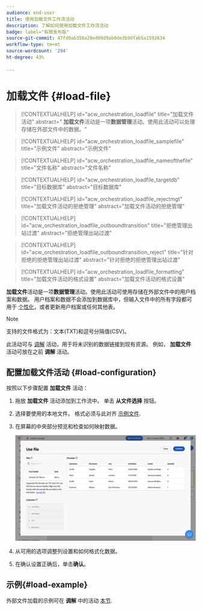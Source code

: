 ```yaml
---
audience: end-user
title: 使用加载文件工作流活动
description: 了解如何使用加载文件工作流活动
badge: label="有限发布版"
source-git-commit: 47fd0ab358a28ed09d9ab0de3b9dfab5a1592634
workflow-type: tm+mt
source-wordcount: '294'
ht-degree: 43%

---
```


# 加载文件 {#load-file}

>[!CONTEXTUALHELP]
>id="acw_orchestration_loadfile"
>title="加载文件活动"
>abstract=" **加载文件**&#x200B;活动是一项&#x200B;**数据管理**&#x200B;活动。使用此活动可以处理存储在外部文件中的数据。"

>[!CONTEXTUALHELP]
>id="acw_orchestration_loadfile_samplefile"
>title="示例文件"
>abstract="示例文件"

>[!CONTEXTUALHELP]
>id="acw_orchestration_loadfile_nameofthefile"
>title="文件名称"
>abstract="文件名称"

>[!CONTEXTUALHELP]
>id="acw_orchestration_loadfile_targetdb"
>title="目标数据库"
>abstract="目标数据库"

>[!CONTEXTUALHELP]
>id="acw_orchestration_loadfile_rejectmgt"
>title="加载文件活动的拒绝管理"
>abstract="加载文件活动的拒绝管理"

>[!CONTEXTUALHELP]
>id="acw_orchestration_loadfile_outboundtransition"
>title="拒绝管理出站过渡"
>abstract="拒绝管理出站过渡"

>[!CONTEXTUALHELP]
>id="acw_orchestration_loadfile_outboundtransition_reject"
>title="针对拒绝的拒绝管理出站过渡"
>abstract="针对拒绝的拒绝管理出站过渡"

>[!CONTEXTUALHELP]
>id="acw_orchestration_loadfile_formatting"
>title="加载文件活动的格式设置"
>abstract="加载文件活动的格式设置"


 **加载文件**&#x200B;活动是一项&#x200B;**数据管理**&#x200B;活动。使用此活动可使用存储在外部文件中的用户档案和数据。 用户档案和数据不会添加到数据库中，但输入文件中的所有字段都可用于 [个性化](../../personalization/gs-personalization.md)，或者更新用户档案或任何其他表。

>[!NOTE]
>支持的文件格式为：文本(TXT)和逗号分隔值(CSV)。

此活动可与 [调解](reconciliation.md) 活动，用于将未识别的数据链接到现有资源。 例如， **加载文件** 活动可放在之前 **调解** 活动。

## 配置加载文件活动 {#load-configuration}

按照以下步骤配置 **加载文件** 活动：

1. 拖放 **加载文件** 活动添加到工作流中。 单击 **从文件选择** 按钮。

1. 选择要使用的本地文件。 格式必须与此对齐 [示例文件](../../audience/file-audience.md#sample-file).

1. 在屏幕的中央部分预览和检查如何映射数据。

   ![](../assets/load-file.png)

1. 从可用的选项调整列设置和如何格式化数据。

1. 在确认设置正确后，单击&#x200B;**确认**。

## 示例{#load-example}

外部文件加载的示例可在 **调解** 中的活动 [本节](reconciliation.md#example).